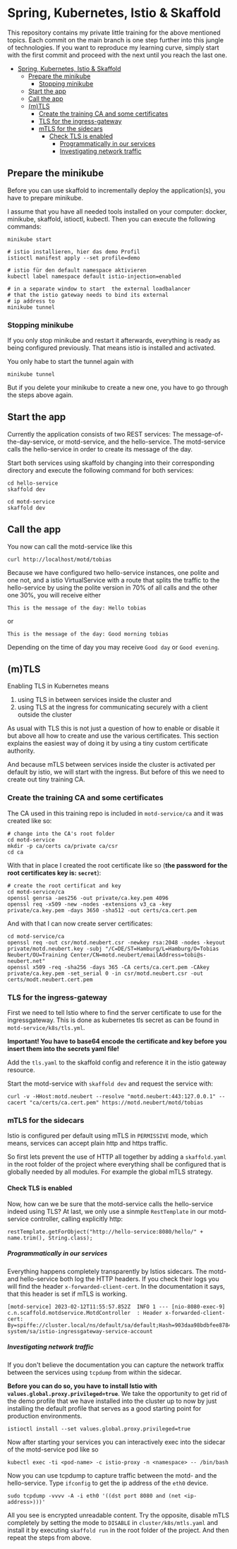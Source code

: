 # Spring, Kubernetes, Istio & Skaffold
This repository contains my private little training for the above mentioned topics. Each commit on the main branch is one step further into this jungle of technologies. If you want to reproduce my learning curve, simply start with the first commit and proceed with the next until you reach the last one.

<!-- TOC -->

- [Spring, Kubernetes, Istio \& Skaffold](#spring-kubernetes-istio--skaffold)
  - [Prepare the minikube](#prepare-the-minikube)
    - [Stopping minikube](#stopping-minikube)
  - [Start the app](#start-the-app)
  - [Call the app](#call-the-app)
  - [(m)TLS](#mtls)
    - [Create the training CA and some certificates](#create-the-training-ca-and-some-certificates)
    - [TLS for the ingress-gateway](#tls-for-the-ingress-gateway)
    - [mTLS for the sidecars](#mtls-for-the-sidecars)
      - [Check TLS is enabled](#check-tls-is-enabled)
        - [Programmatically in our services](#programmatically-in-our-services)
        - [Investigating network traffic](#investigating-network-traffic)

<!-- /TOC -->

## Prepare the minikube
Before you can use skaffold to incrementally deploy the application(s), you have to prepare minikube. 

I assume that you have all needed tools installed on your computer: docker, minikube, skaffold, istioctl, kubectl. Then you can execute the following commands:

    minikube start

    # istio installieren, hier das demo Profil
    istioctl manifest apply --set profile=demo

    # istio für den default namespace aktivieren
    kubectl label namespace default istio-injection=enabled

    # in a separate window to start  the external loadbalancer
    # that the istio gateway needs to bind its external
    # ip address to
    minikube tunnel

### Stopping minikube
If you only stop minikube and restart it afterwards, everything is ready as being configured previously. That means istio is installed and activated.

You only habe to start the tunnel again with

    minikube tunnel

But if you delete your minikube to create a new one, you have to go through the steps above again.

## Start the app
Currently the application consists of two REST services: The message-of-the-day-service, or motd-service, and the hello-service. The motd-service calls the hello-service in order to create its message of the day.

Start both services using skaffold by changing into their corresponding directory and execute the following command for both services:

    cd hello-service
    skaffold dev

    cd motd-service
    skaffold dev

## Call the app
You now can call the motd-service like this

    curl http://localhost/motd/tobias

Because we have configured two hello-service instances, one polite and one not, and a istio VirtualService with a route that splits the traffic to the hello-service by using the polite version in 70% of all calls and the other one 30%, you will receive either

    This is the message of the day: Hello tobias

or

    This is the message of the day: Good morning tobias

Depending on the time of day you may receive ```Good day``` or ```Good evening```.

## (m)TLS
Enabling TLS in Kubernetes means

1. using TLS in between services inside the cluster and
2. using TLS at the ingress for communicating securely with a client outside the cluster
   
As usual with TLS this is not just a question of how to enable or disable it but above all how to create and use the various certificates. This section explains the easiest way of doing it by using a tiny custom certificate authority.

And because mTLS between services inside the cluster is activated per default by istio, we will start with the ingress. But before of this we need to create out tiny training CA.

### Create the training CA and some certificates
The CA used in this training repo is included in ```motd-service/ca``` and it was created like so:

    # change into the CA's root folder
    cd motd-service
    mkdir -p ca/certs ca/private ca/csr 
    cd ca

With that in place I created the root certificate like so (**the password for the root certificates key is: ```secret```**):

    # create the root certificat and key
    cd motd-service/ca
    openssl genrsa -aes256 -out private/ca.key.pem 4096
    openssl req -x509 -new -nodes -extensions v3_ca -key private/ca.key.pem -days 3650 -sha512 -out certs/ca.cert.pem

And with that I can now create server certificates:

    cd motd-service/ca
    openssl req -out csr/motd.neubert.csr -newkey rsa:2048 -nodes -keyout private/motd.neubert.key -subj "/C=DE/ST=Hamburg/L=Hamburg/O=Tobias Neubert/OU=Training Center/CN=motd.neubert/emailAddress=tobi@s-neubert.net"
    openssl x509 -req -sha256 -days 365 -CA certs/ca.cert.pem -CAkey private/ca.key.pem -set_serial 0 -in csr/motd.neubert.csr -out certs/modt.neubert.cert.pem

### TLS for the ingress-gateway
First we need to tell Istio where to find the server certificate to use for the ingressgateway. This is done as kubernetes tls secret as can be found in ```motd-service/k8s/tls.yml```.

**Important! You have to base64 encode the certificate and key before you insert them into the secrets yaml file!**

Add the ```tls.yaml``` to the skaffold config and reference it in the istio gateway resource. 

Start the motd-service with ```skaffold dev``` and request the service with:

    curl -v -HHost:motd.neubert --resolve "motd.neubert:443:127.0.0.1" --cacert "ca/certs/ca.cert.pem" https://motd.neubert/motd/tobias

### mTLS for the sidecars
Istio is configured per default using mTLS in ```PERMISSIVE``` mode, which means, services can accept plain http and https traffic.

So first lets prevent the use of HTTP all together by adding a ```skaffold.yaml``` in the root folder of the project where everything shall be configured that is globally needed by all modules. For example the global mTLS strategy.

#### Check TLS is enabled
Now, how can we be sure that the motd-service calls the hello-service indeed using TLS? At last, we only use a sinmple ```RestTemplate``` in our motd-service controller, calling explicitly http:

    restTemplate.getForObject("http://hello-service:8080/hello/" + name.trim(), String.class);

##### Programmatically in our services
Everything happens completely transparently by Istios sidecars. The motd- and hello-service both log the HTTP headers. If you check their logs you will find the header ```x-forwarded-client-cert```. In the documentation it says, that this header is set if mTLS is working.

    [motd-service] 2023-02-12T11:55:57.852Z  INFO 1 --- [nio-8080-exec-9] c.n.scaffold.motdservice.MotdController  : Header x-forwarded-client-cert: By=spiffe://cluster.local/ns/default/sa/default;Hash=903daa98bdbfee8784bfc8266d058968effc9cfdf39e92c0ed4efc949ac9c978;Subject="";URI=spiffe://cluster.local/ns/istio-system/sa/istio-ingressgateway-service-account

##### Investigating network traffic
If you don't believe the documentation you can capture the network traffix between the services using ```tcpdump``` from within the sidecar.

**Before you can do so, you have to install Istio with ```values.global.proxy.privileged=true```**. We take the opportunity to get rid of the demo profile that we have installed into the cluster up to now by just installing the default profile that serves as a good starting point for production environments.

    istioctl install --set values.global.proxy.privileged=true

Now after starting your services you can interactively exec into the sidecar of the motd-service pod like so

    kubectl exec -ti <pod-name> -c istio-proxy -n <namespace> -- /bin/bash

Now you can use tcpdump to capture traffic between the motd- and the hello-service. Type ```ifconfig``` to get the ip address of the ```eth0``` device. 

    sudo tcpdump -vvvv -A -i eth0 '((dst port 8080 and (net <ip-address>)))'

All you see is encrypted unreadable content. Try the opposite, disable mTLS completely by setting the mode to ```DISABLE``` in ```cluster/k8s/mtls.yaml``` and install it by executing ```skaffold run``` in the root folder of the project. And then repeat the steps from above.

    
